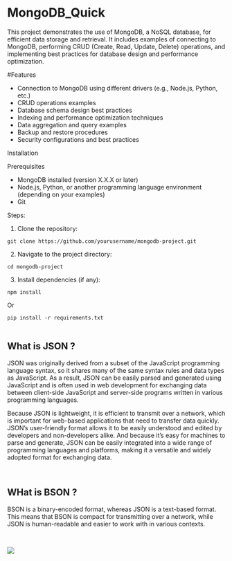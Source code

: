 # MongoDB_Quick
This project demonstrates the use of MongoDB, a NoSQL database, for efficient data storage and retrieval. It includes examples of connecting to MongoDB, performing CRUD (Create, Read, Update, Delete) operations, and implementing best practices for database design and performance optimization.

#Features 

- Connection to MongoDB using different drivers (e.g., Node.js, Python, etc.)
- CRUD operations examples
- Database schema design best practices
- Indexing and performance optimization techniques
- Data aggregation and query examples
- Backup and restore procedures
- Security configurations and best practices

Installation

Prerequisites

- MongoDB installed (version X.X.X or later)
- Node.js, Python, or another programming language environment (depending on your examples)
- Git
  
Steps:

1. Clone the repository:

```git clone https://github.com/yourusername/mongodb-project.git```

2. Navigate to the project directory:

```cd mongodb-project```

3. Install dependencies (if any):

``` npm install ```

Or

```pip install -r requirements.txt```
<br>
<br>

## What is JSON ?

JSON was originally derived from a subset of the JavaScript programming language syntax, so it shares many of the same syntax rules and data types as JavaScript. As a result, JSON can be easily parsed and generated using JavaScript and is often used in web development for exchanging data between client-side JavaScript and server-side programs written in various programming languages.

 

Because JSON is lightweight, it is efficient to transmit over a network, which is important for web-based applications that need to transfer data quickly. JSON’s user-friendly format allows it to be easily understood and edited by developers and non-developers alike. And because it’s easy for machines to parse and generate, JSON can be easily integrated into a wide range of programming languages and platforms, making it a versatile and widely adopted format for exchanging data.

<br>

## WHat is BSON ?


BSON is a binary-encoded format, whereas JSON is a text-based format. This means that BSON is compact for transmitting over a network, while JSON is human-readable and easier to work with in various contexts. 

<br>

![](assets/images/BSONvsXML.png)

<br>


